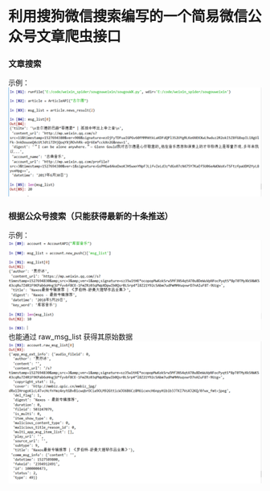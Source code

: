 # 利用搜狗微信搜索编写的一个简易微信公众号文章爬虫接口

### 文章搜索

示例：
<br>
![](./src/5_30_1.png)
<br>
### 根据公众号搜索（只能获得最新的十条推送）

示例：
<br>
![](./src/5_30_2.png)
<br>
也能通过 raw_msg_list 获得其原始数据
<br>
![](./src/5_30_3.png)
